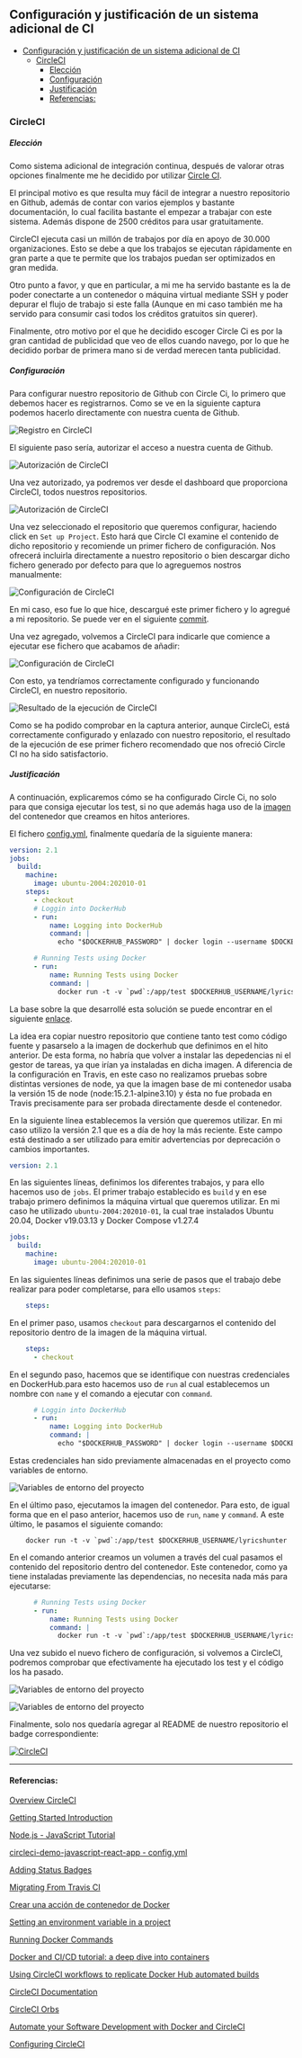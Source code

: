 ## Configuración y justificación de un sistema adicional de CI

- [Configuración y justificación de un sistema adicional de CI](#configuración-y-justificación-de-un-sistema-adicional-de-ci)
  - [CircleCI](#circleci)
      - [Elección](#elección)
      - [Configuración](#configuración)
      - [Justificación](#justificación)
    - [Referencias:](#referencias)

### CircleCI

##### Elección

Como sistema adicional de integración continua, después de valorar otras opciones finalmente me he decidido por utilizar [Circle CI](https://circleci.com/).

El principal motivo es que resulta muy fácil de integrar a nuestro repositorio en Github, además de contar con varios ejemplos y bastante documentación, lo cual facilita bastante el empezar a trabajar con este sistema. Además dispone de 2500 créditos para usar gratuitamente.

CircleCI ejecuta casi un millón de trabajos por día en apoyo de 30.000 organizaciones. Esto se debe a que los trabajos se ejecutan rápidamente en gran parte a que te permite que los trabajos puedan ser optimizados en gran medida.

Otro punto a favor, y que en particular, a mi me ha servido bastante es la de poder conectarte a un contenedor o máquina virtual mediante SSH y poder depurar el flujo de trabajo si este falla (Aunque en mi caso también me ha servido para consumir casi todos los créditos gratuitos sin querer).

Finalmente, otro motivo por el que he decidido escoger Circle Ci es por la gran cantidad de publicidad que veo de ellos cuando navego, por lo que he decidido porbar de primera mano si de verdad merecen tanta publicidad.

##### Configuración

Para configurar nuestro repositorio de Github con Circle Ci, lo primero que debemos hacer es registrarnos. Como se ve en la siguiente captura podemos hacerlo directamente con nuestra cuenta de Github.

![Registro en CircleCI](../Img/Img_Circleci/1.png "Registro en CircleCI")

El siguiente paso sería, autorizar el acceso a nuestra cuenta de Github.

![Autorización de CircleCI](../Img/Img_Circleci/2.png "Autorización de CircleCI")

Una vez autorizado, ya podremos ver desde el dashboard que proporciona CircleCI, todos nuestros repositorios.

![Autorización de CircleCI](../Img/Img_Circleci/3.png "Autorización de CircleCI")


Una vez seleccionado el repositorio que queremos configurar, haciendo click en `Set up Project`. Esto hará que Circle CI examine el contenido de dicho repositorio y recomiende un primer fichero de configuración. Nos ofrecerá incluirla directamente a nuestro repositorio o bien descargar dicho fichero generado por defecto para que lo agreguemos nostros manualmente:

![Configuración de CircleCI](../Img/Img_Circleci/4.png "Configuración de CircleCI")

En mi caso, eso fue lo que hice, descargué este primer fichero y lo agregué a mi repositorio. Se puede ver en el siguiente [commit](https://github.com/AngelValera/LyricsHunter/commit/4281e7f4086b49fb4e2c69041207d7b29a21795c).

Una vez agregado, volvemos a CircleCI para indicarle que comience a ejecutar ese fichero que acabamos de añadir:

![Configuración de CircleCI](../Img/Img_Circleci/5.png "Configuración de CircleCI")

Con esto, ya tendríamos correctamente configurado y funcionando CircleCI, en nuestro repositorio.

![Resultado de la ejecución de CircleCI](../Img/Img_Circleci/6.png "Resultado de la ejecución de CircleCI")

Como se ha podido comprobar en la captura anterior, aunque CircleCi, está correctamente configurado y enlazado con nuestro repositorio, el resultado de la ejecución de ese primer fichero recomendado que nos ofreció Circle CI no ha sido satisfactorio. 

##### Justificación



A continuación, explicaremos cómo se ha configurado Circle Ci, no solo para que consiga ejecutar los test, si no que además haga uso de la [imagen](https://hub.docker.com/r/angelvalera/lyricshunter) del contenedor que creamos en hitos anteriores.

El fichero [config.yml](../../.circleci/config.yml), finalmente quedaría de la siguiente manera:

```yml
version: 2.1
jobs:
  build:
    machine: 
      image: ubuntu-2004:202010-01
    steps:
      - checkout
      # Loggin into DockerHub
      - run: 
          name: Logging into DockerHub
          command: | 
            echo "$DOCKERHUB_PASSWORD" | docker login --username $DOCKERHUB_USERNAME --password-stdin         

      # Running Tests using Docker
      - run:
          name: Running Tests using Docker
          command: | 
            docker run -t -v `pwd`:/app/test $DOCKERHUB_USERNAME/lyricshunter
```
La base sobre la que desarrollé esta solución se puede encontrar en el siguiente [enlace](https://circleci.com/docs/2.0/building-docker-images/).

La idea era copiar nuestro repositorio que contiene tanto test como código fuente y pasarselo a la imagen de dockerhub que definimos en el hito anterior. De esta forma, no habría que volver a instalar las depedencias ni el gestor de tareas, ya que irían ya instaladas en dicha imagen. A diferencia de la configuración en Travis, en este caso no realizamos pruebas sobre distintas versiones de node, ya que la imagen base de mi contenedor usaba la versión 15 de node (node:15.2.1-alpine3.10) y ésta no fue probada en Travis precisamente para ser probada directamente desde el contenedor.

En la siguiente línea establecemos la versión que queremos utilizar. En mi caso utilizo la versión 2.1 que es a día de hoy la más reciente. Este campo está destinado a ser utilizado para emitir advertencias por deprecación o cambios importantes.

```yml
version: 2.1
```

En las siguientes líneas, definimos los diferentes trabajos, y para ello hacemos uso de `jobs`. El primer trabajo establecido es `build` y en ese trabajo primero definimos la máquina virtual que queremos utilizar. En mi caso he utilizado `ubuntu-2004:202010-01`, la cual trae instalados Ubuntu 20.04, Docker v19.03.13 y Docker Compose v1.27.4

```yml
jobs:
  build:
    machine: 
      image: ubuntu-2004:202010-01
```

En las siguientes líneas definimos una serie de pasos que el trabajo debe realizar para poder completarse, para ello usamos `steps`:

```yml
    steps:
```
En el primer paso, usamos `checkout` para descargarnos el contenido del repositorio dentro de la imagen de la máquina virtual.

```yml
    steps:
      - checkout      
```
En el segundo paso, hacemos que se identifique con nuestras credenciales en DockerHub.para esto hacemos uso de  `run` al cual establecemos un nombre con `name` y el comando a ejecutar con `command`.

```yml    
      # Loggin into DockerHub
      - run: 
          name: Logging into DockerHub
          command: | 
            echo "$DOCKERHUB_PASSWORD" | docker login --username $DOCKERHUB_USERNAME --password-stdin
```
Estas credenciales han sido previamente almacenadas en el proyecto como variables de entorno.

![Variables de entorno del proyecto](../Img/Img_Circleci/7.png "Variables de entorno del proyecto")

En el último paso, ejecutamos la imagen del contenedor. Para esto, de igual forma que en el paso anterior, hacemos uso de `run`, `name` y `command`. A este último, le pasamos el siguiente comando:

```shell
    docker run -t -v `pwd`:/app/test $DOCKERHUB_USERNAME/lyricshunter
```
En el comando anterior creamos un volumen a través del cual pasamos el contenido del repositorio dentro del contenedor. Este contenedor, como ya tiene instaladas previamente las dependencias, no necesita nada más para ejecutarse:

```yml
      # Running Tests using Docker
      - run:
          name: Running Tests using Docker
          command: | 
            docker run -t -v `pwd`:/app/test $DOCKERHUB_USERNAME/lyricshunter
```

Una vez subido el nuevo fichero de configuración, si volvemos a CircleCI, podremos comprobar que efectivamente ha ejecutado los test y el código los ha pasado.

![Variables de entorno del proyecto](../Img/Img_Circleci/8.png "Variables de entorno del proyecto")

![Variables de entorno del proyecto](../Img/Img_Circleci/9.png "Variables de entorno del proyecto")

Finalmente, solo nos quedaría agregar al README de nuestro repositorio el badge correspondiente:

[![CircleCI](https://circleci.com/gh/AngelValera/LyricsHunter.svg?style=svg)](https://circleci.com/gh/AngelValera/LyricsHunter)


---
#### Referencias:

[Overview CircleCI](https://circleci.com/docs/2.0/about-circleci/)

[Getting Started Introduction](https://circleci.com/docs/2.0/getting-started/#section=getting-started)

[Node.js - JavaScript Tutorial](https://circleci.com/docs/2.0/language-javascript/)

[circleci-demo-javascript-react-app - config.yml](https://app.circleci.com/pipelines/github/CircleCI-Public/circleci-demo-javascript-react-app/63/config)

[Adding Status Badges](https://circleci.com/docs/2.0/status-badges/)

[Migrating From Travis CI](https://circleci.com/docs/2.0/migrating-from-travis/#section=getting-started)

[Crear una acción de contenedor de Docker](https://docs.github.com/es/free-pro-team@latest/actions/creating-actions/creating-a-docker-container-action)

[Setting an environment variable in a project](https://circleci.com/docs/2.0/env-vars/#setting-an-environment-variable-in-a-project)

[Running Docker Commands](https://circleci.com/docs/2.0/building-docker-images/)

[Docker and CI/CD tutorial: a deep dive into containers](https://circleci.com/blog/docker-and-cicd-tutorial-a-deep-dive-into-containers/)

[Using CircleCI workflows to replicate Docker Hub automated builds](https://circleci.com/blog/using-circleci-workflows-to-replicate-docker-hub-automated-builds/)

[CircleCI Documentation](https://circleci.com/docs/2.0/#section=welcome)

[CircleCI Orbs](https://circleci.com/developer/orbs)

[Automate your Software Development with Docker and CircleCI](https://www.youtube.com/watch?v=15GYSxzdTLQ)

[Configuring CircleCI](https://circleci.com/docs/2.0/configuration-reference/#available-machine-images)